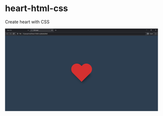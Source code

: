 # heart-html-css
 Create heart with CSS
 
 ![alt text](https://raw.githubusercontent.com/trananhtuat/heart-html-css/master/Screenshot_3.jpg)
